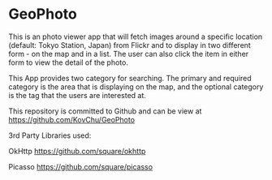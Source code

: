 GeoPhoto
========

This is an photo viewer app that will fetch images around a specific location (default: Tokyo Station, Japan) from Flickr and to display in two different form - on the map and in a list. The user can also click the item in either form to view the detail of the photo.
  
This App provides two category for searching. The primary and required category is the area that is displaying on the map, and the optional category is the tag that the users are interested at.

This repository is committed to Github and can be view at
https://github.com/KovChu/GeoPhoto
 
 
 3rd Party Libraries used:
 
 OkHttp https://github.com/square/okhttp  
 
 Picasso https://github.com/square/picasso
